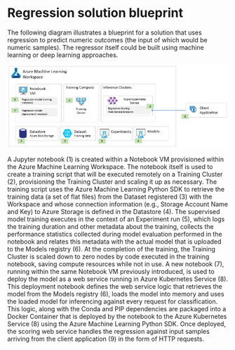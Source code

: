 # Regression solution blueprint
The following diagram illustrates a blueprint for a solution that uses regression to predict numeric outcomes (the input of which would be numeric samples). The regressor itself could be built using machine learning or deep learning approaches.

![Regression solution blueprint diagram, as described below](media/regression-blueprint.png)

A Jupyter notebook (1) is created within a Notebook VM provisioned within the Azure Machine Learning Workspace. The notebook itself is used to create a training script that will be executed remotely on a Training Cluster (2), provisioning the Training Cluster and scaling it up as necessary. The training script uses the Azure Machine Learning Python SDK to retrieve the training data (a set of flat files) from the Dataset registered (3) with the Workspace and whose connection information (e.g., Storage Account Name and Key) to Azure Storage is defined in the Datastore (4). The supervised model training executes in the context of an Experiment run (5), which logs the training duration and other metadata about the training, collects the performance statistics collected during model evaluation performed in the notebook and relates this metadata with the actual model that is uploaded to the Models registry (6). At the completion of the training, the Training Cluster is scaled down to zero nodes by code executed in the training notebook, saving compute resources while not in use. A new notebook (7), running within the same Notebook VM previously introduced, is used to deploy the model as a web service running in Azure Kubernetes Service (8).  This deployment notebook defines the web service logic that retrieves the model from the Models registry (6), loads the model into memory and uses the loaded model for inferencing against every request for classification. This logic, along with the Conda and PIP dependencies are packaged into a Docker Container that is deployed by the notebook to the Azure Kubernetes Service (8) using the Azure Machine Learning Python SDK. Once deployed, the scoring web service handles the regression against input samples arriving from the client application (9) in the form of HTTP requests.